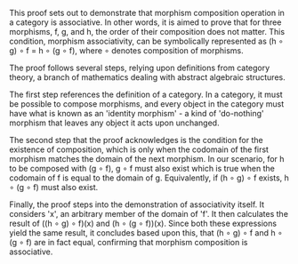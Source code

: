 This proof sets out to demonstrate that morphism composition operation in a category is associative. In other words, it is aimed to prove that for three morphisms, f, g, and h, the order of their composition does not matter. This condition, morphism associativity, can be symbolically represented as (h ∘ g) ∘ f = h ∘ (g ∘ f), where ∘ denotes composition of morphisms. 

The proof follows several steps, relying upon definitions from category theory, a branch of mathematics dealing with abstract algebraic structures.

The first step references the definition of a category. In a category, it must be possible to compose morphisms, and every object in the category must have what is known as an 'identity morphism' - a kind of 'do-nothing' morphism that leaves any object it acts upon unchanged.

The second step that the proof acknowledges is the condition for the existence of composition, which is only when the codomain of the first morphism matches the domain of the next morphism. In our scenario, for h to be composed with (g ∘ f), g ∘ f must also exist which is true when the codomain of f is equal to the domain of g. Equivalently, if (h ∘ g) ∘ f exists, h ∘ (g ∘ f) must also exist. 

Finally, the proof steps into the demonstration of associativity itself. It considers 'x', an arbitrary member of the domain of 'f'. It then calculates the result of ((h ∘ g) ∘ f)(x) and (h ∘ (g ∘ f))(x). Since both these expressions yield the same result, it concludes based upon this, that (h ∘ g) ∘ f and h ∘ (g ∘ f) are in fact equal, confirming that morphism composition is associative.